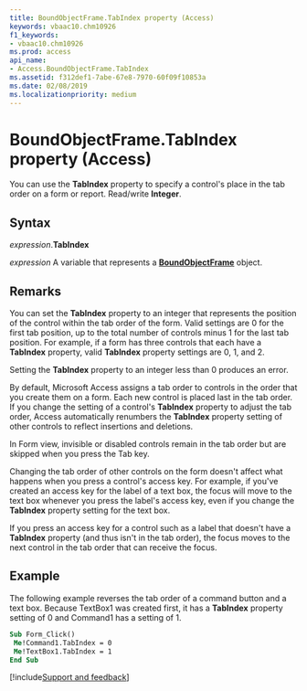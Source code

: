 ```yaml
---
title: BoundObjectFrame.TabIndex property (Access)
keywords: vbaac10.chm10926
f1_keywords:
- vbaac10.chm10926
ms.prod: access
api_name:
- Access.BoundObjectFrame.TabIndex
ms.assetid: f312def1-7abe-67e8-7970-60f09f10853a
ms.date: 02/08/2019
ms.localizationpriority: medium
---
```



# BoundObjectFrame.TabIndex property (Access)

You can use the **TabIndex** property to specify a control's place in the tab order on a form or report. Read/write **Integer**.


## Syntax

_expression_.**TabIndex**

_expression_ A variable that represents a **[BoundObjectFrame](Access.BoundObjectFrame.md)** object.


## Remarks

You can set the **TabIndex** property to an integer that represents the position of the control within the tab order of the form. Valid settings are 0 for the first tab position, up to the total number of controls minus 1 for the last tab position. For example, if a form has three controls that each have a **TabIndex** property, valid **TabIndex** property settings are 0, 1, and 2.

Setting the **TabIndex** property to an integer less than 0 produces an error.

By default, Microsoft Access assigns a tab order to controls in the order that you create them on a form. Each new control is placed last in the tab order. If you change the setting of a control's **TabIndex** property to adjust the tab order, Access automatically renumbers the **TabIndex** property setting of other controls to reflect insertions and deletions.

In Form view, invisible or disabled controls remain in the tab order but are skipped when you press the Tab key.

Changing the tab order of other controls on the form doesn't affect what happens when you press a control's access key. For example, if you've created an access key for the label of a text box, the focus will move to the text box whenever you press the label's access key, even if you change the **TabIndex** property setting for the text box.

If you press an access key for a control such as a label that doesn't have a **TabIndex** property (and thus isn't in the tab order), the focus moves to the next control in the tab order that can receive the focus.


## Example

The following example reverses the tab order of a command button and a text box. Because TextBox1 was created first, it has a **TabIndex** property setting of 0 and Command1 has a setting of 1.


```vb
Sub Form_Click() 
 Me!Command1.TabIndex = 0 
 Me!TextBox1.TabIndex = 1 
End Sub
```




[!include[Support and feedback](~/includes/feedback-boilerplate.md)]